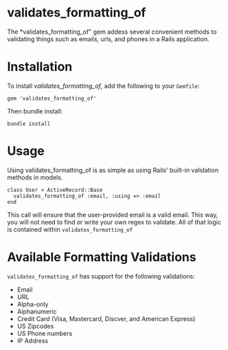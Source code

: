 # validates_formatting_of

The *validates_formatting_of" gem addess several convenient methods to validating things such as emails, urls, and phones in a Rails application.

# Installation

To install *validates_formatting_of*, add the following to your `Gemfile`:

    gem 'validates_formatting_of'

Then bundle install:

    bundle install

# Usage

Using validates_formatting_of is as simple as using Rails' built-in validation methods in models.

    class User < ActiveRecord::Base
      validates_formatting_of :email, :using => :email
    end

This call will ensure that the user-provided email is a valid email. This way, you will not need to find or write your own regex to validate. All of that logic is contained within `validates_formatting_of`

# Available Formatting Validations

`validates_formatting_of` has support for the following validations:

* Email
* URL
* Alpha-only
* Alphanumeric
* Credit Card (Visa, Mastercard, Discver, and American Express)
* US Zipcodes
* US Phone numbers
* IP Address